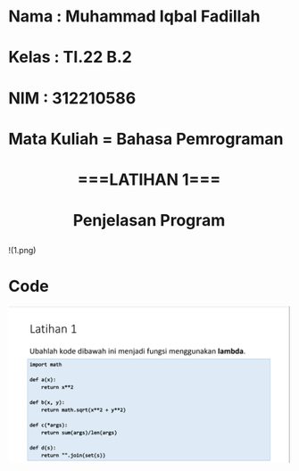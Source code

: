 # Nama : Muhammad Iqbal Fadillah

# Kelas : TI.22 B.2

# NIM : 312210586

# Mata Kuliah = Bahasa Pemrograman

# <p align="center">===LATIHAN 1===</p>
# <p align="center">Penjelasan Program</p>
!(1.png)
# Code 
![](1.png)